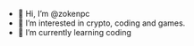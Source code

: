 - 👋 Hi, I’m @zokenpc
- 👀 I’m interested in crypto, coding and games.
- 🌱 I’m currently learning coding

